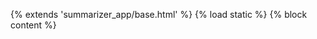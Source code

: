 {% extends 'summarizer_app/base.html' %}
{% load static %}
{% block content %}
<!DOCTYPE html>
<html lang="en">


<head>
    <meta charset="UTF-8">
    <meta http-equiv="X-UA-Compatible" content="IE=edge">
    <meta name="viewport" content="width=device-width, initial-scale=1.0">
    <title>Text Summarization</title>
    <link rel="stylesheet" href="{% static 'styles.css' %}">
    <link rel="stylesheet" href="https://stackpath.bootstrapcdn.com/bootstrap/4.3.1/css/bootstrap.min.css"
        integrity="sha384-ggOyR0iXCbMQv3Xipma34MD+dH/1fQ784/j6cY/iJTQUOhcWr7x9JvoRxT2MZw1T" crossorigin="anonymous">
    <style>
        .sidebar {
            height: 100vh;
            width: 0;
            position: fixed;
            top: 0;
            left: 0;
            background-color: #304356;
            overflow-x: hidden;
            transition: 0.3s;
            padding-top: 30px;
            z-index: 3000;
            color: white;


        }




        /* Styles for the links in the sidebar */
        .sidebar a {
            padding: 10px 15px;
            text-decoration: none;
            font-size: 25px;
            color: #818181;
            display: block;
            /* transition: 0.3s; */
        }




        /* Change color on hover */
        .sidebar a:hover {
            color: #f1f1f1;
        }




        /* Styles for the close button */
        .sidebar .close-btn {
            cursor: pointer;
            font-size: 36px;


        }




        /* Styles to push content when sidebar is open */
        .content {
            /* transition: margin-left 0.5s; */
            padding: 16px;


        }




        /* Styles for the button to open the sidebar */
        #open-btn {
            font-size: 30px;
            cursor: pointer;
            position: fixed;
            z-index: 1;
            top: 100px;
            left: 20px;
        }


        .flex {
            display: flex;
            flex-direction: row;
        }




        .align-center {
            align-items: center;
            margin-inline: 15px;
            justify-content: space-between;
        }


        .user {
            font-size: 20px;
            width: 200px;
            height: 30px;
            overflow: hidden
        }


        .sidebar-content {
            margin-top: 10px;
            padding-left: 8px;
            padding-right: 30px;
            height: 80%;
            overflow-y: scroll;
            scrollbar-color: #304356#304356;
        }


        .history-title {
            font-weight: bold;
            padding-inline: 10px;
        }


        .delete-all-btn {
            /* Styles for the Delete All button */
            margin-left: 60px;
            padding: 10px 15px;
            background-color: #dc3545;
            color: white;
            border: none;
            border-radius: 5px;
            cursor: pointer;
            font-size: 16px;
            transition: background-color 0.3s;
            position: relative;
            margin-bottom: 0;




        }




        .delete-all-btn:hover {
            /* Hover effect for the Delete All button */
            background-color: #c82333;
        }


        /* Media query for responsive design */
        @media screen and (max-width: 768px) {
            .sidebar {
                width: 0;
            }




            .content {
                margin-left: 0;
            }
        }
    </style>
</head>


<body>
    <div class="content">
        <div id="sidebar" class="sidebar">
            <div class="flex align-center">


                <!-- <div class="user">
                    <p>{{ user.get_full_name }}</p>
                </div> -->
                <div class="close-btn" onclick="toggleSidebar()">&times;</div>
            </div>
            <div class="sidebar-content">
                <p href="#" class="history-title">History</p>
                <div class="history" id="historyLinks">
                    <a>Link1</a>
                </div>
            </div>
            <button onclick='deleteAllLinks()' class="delete-all-btn">Delete All</button>
            <div class="user">
                <p>{{ user.get_full_name }}</p>
            </div>
        </div>
        <div id="open-btn" onclick="toggleSidebar()">&#9776;</div> <!-- Moved the button inside .content -->
        <div class="card floating-box my-4 mx-5">
            <h1 class="mb-4" style="text-align: center;">Text Summarization</h1>
            <div class="card-body">
                <div class="row">
                    <div class="col-md-6 border-right pr-4">
                        <h5>Original Text</h5>
                        <label for="word_count_original"><strong>Word Count:</strong> <span
                                id="word_count_original">0</span></label>
                        <textarea id="input_text" name="input_text" class="form-control mb-2" rows="15"
                            oninput="updateWordCount()"></textarea>
                        <label for="algorithm">Choose Algorithm:</label>
                        <select id="algorithm" name="algorithm" class="form-control mb-3" onchange="var algorithmSelect = document.getElementById('algorithm');
                               var summaryLengthSpan = document.getElementById('sentences');
                               if (algorithmSelect.value === 'LSA') {
                                   summaryLengthSpan.style.display = 'inline';
                               } else {
                                   summaryLengthSpan.style.display = 'none';
                               }">
                            <option value="T5">T5 Original</option>
                            <option value="T5_our">T5 Our model</option>
                            <option value="LSA">LSA</option>
                        </select>
                        <span id="summary_length_value">Summary Length: 200</span>
                        <span id="sentences" style="display: none;">Sentences</span>
                        <input type="range" id="summary_length" name="summary_length" class="form-control-range mb-3"
                            min="1" max="1000" value="200" oninput="updateSummaryLengthValue(this.value)">
                        <button type="button" class="btn btn-primary" onclick="
                               var inputText = document.getElementById('input_text').value.trim();
                               if (inputText.length === 0) {
                                   alert('Please enter some data before proceeding.');
                                   return;
                               }
                               if (inputText.length < 30) {
                                   alert('Please enter at least 30 characters');
                                   return;
                               }
                               summarizeText();
                           "> Summarize </button>
                    </div>
                    <div class="col-md-6 pl-4">
                        <h5>Summarized Text</h5>
                        <div class="summary-box">
                            <div class="fixed-bottom-bar">
                                <p><strong>Word Count:</strong> <span id="word_count_summary">0</span> |
                                    <strong>Sentence Count:</strong> <span id="sentence_count_summary">0</span>
                                </p>
                            </div>
                            <p id="summarized_text"></p>
                        </div>
                    </div>
                </div>
            </div>
        </div>
    </div>


    <!-- <footer class="footer" style="position: fixed; bottom: 0; width: 100%;">
       <p id="current-date-time"></p>
   </footer> -->




    <script src="{% static 'summarizer.js' %}"></script>
    <script>
        function toggleSidebar() {
            const sidebar = document.getElementById("sidebar");
            const content = document.getElementsByClassName("content")[0];
            if (sidebar.style.width === "250px" || window.innerWidth <= 768) {
                sidebar.style.width = "0";
                content.style.marginLeft = "0";
            } else {
                sidebar.style.width = "250px";
                content.style.marginLeft = "250px";
            }
        }




        // Close the sidebar when the window is resized to a smaller size
        window.addEventListener("resize", function () {
            if (window.innerWidth <= 768) {
                document.getElementById("sidebar").style.width = "0";
                document.getElementsByClassName("content")[0].style.marginLeft = "0";
            }
        });




        // Close the sidebar initially if the window is small
        if (window.innerWidth <= 768) {
            document.getElementById("sidebar").style.width = "0";
            document.getElementsByClassName("content")[0].style.marginLeft = "0";
        }


        function deleteAllLinks() {
            // Display a confirmation dialog
            var confirmation = confirm("Are you sure you want to delete history?");




            // Check if user clicked "Ok"
            if (confirmation) {
                // If user clicked "Ok", clear the history
                document.getElementById("historyLinks").innerHTML = "";
            }
        }


        // function updateDateTime() {
        //     const today = new Date();
        //     const options = { year: 'numeric', month: 'long', day: 'numeric', hour: '2-digit', minute: '2-digit', second: '2-digit' };
        //     const formattedDateTime = today.toLocaleString('en-US', options);
        //     document.getElementById('current-date-time').textContent = formattedDateTime;
        // }




        // setInterval(updateDateTime, 1000);
        // updateDateTime();
    </script>
</body>


</html>
{% endblock %}

